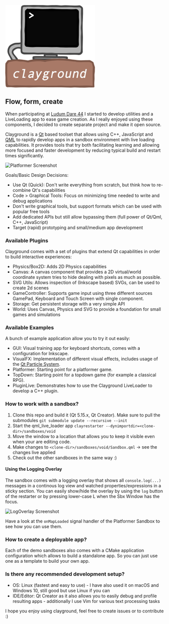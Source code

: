 ![clayground](res/clayground_logo.png)



## Flow, form, create 
When participating at [Ludum Dare 44](https://ldjam.com) I started to develop
utilities and a LiveLoading app to ease game creation. As I really enjoyed
using these components, I decided to create separate project and make it
open source.

Clayground is a [Qt](https://www.qt.io) based toolset that allows using C++, JavaScript
and [QML](https://doc.qt.io/qt-5/qtqml-index.html) to rapidly develop apps in a sandbox environment with live loading capabilities.
It provides tools that try both facilitating learning and allowing more
focused and faster development by reducing typical build and restart times
significantly.

![Platformer Screenshot](res/screenshot_platformer.png)

Goals/Basic Design Decisions:
- Use Qt (Quick): Don't write everything from scratch, but think how to re-combine Qt's capabilities 
- Code > Graphical Tools: Focus on minimizing time needed to write and debug applications
- Don't write graphical tools, but support formats which can be used with popular free tools 
- Add dedicated APIs but still allow bypassing them (full power of Qt/Qml, C++, JavaScript)
- Target (rapid) prototyping and small/medium app development

### Available Plugins
Clayground comes with a set of plugins that extend Qt capabilities in order to
build interactive experiences:
- Physics/Box2D: Adds 2D Physics capabilities
- Canvas: A canvas component that provides a 2D virtual/world coordinate
  system tries to hide dealing with pixels as much as possible.
- SVG Utils: Allows inspection of (Inkscape based) SVGs, can be used to create 2d scenes
- GameController: Supports game input using three different sources GamePad, Keyboard and Touch Screen with single component.
- Storage: Get persistent storage with a very simple API
- World: Uses Canvas, Physics and SVG to provide a foundation for small games and simulations

### Available Examples
A bunch of example application allow you to try it out easily:
- GUI: Visual training app for keyboard shortcuts, comes with a configuration for Inkscape.
- VisualFX: Implementation of different visual effects, includes usage of the [Qt Particle System](https://doc.qt.io/qt-5/qtquick-effects-particles.html).
- Platformer: Starting point for a platformer game.
- TopDown: Starting point for a topdown game (for example a classical RPG).
- PluginLive: Demonstrates how to use the Clayground LiveLoader to develop a C++ plugin.

### How to work with a sandbox?
1. Clone this repo and build it (Qt 5.15.x, Qt Creator). Make sure to pull the submodules `git submodule update --recursive --init`
2. Start the qml_live_loader app `clayrestarter --dynimportdir=<clone-dir>/sandboxes/void`
3. Move the window to a location that allows you to keep it visible even when your are editing code.
4. Make changes to `<clone-dir>/sandboxes/void/Sandbox.qml` -> see the changes live applied
5. Check out the other sandboxes in the same way :)

#### Using the Logging Overlay
The sandbox comes with a logging overlay that shows all 
`console.log(...)` messages in a continous log view and 
watched properties/expressions in a sticky section. You can 
easily show/hide the overlay by using the `log` button of the 
restarter or by pressing lower-case L when the Sbx Window has the focus.

<img src="res/log_overlay.png" width="50%" height="50%" alt="LogOverlay Screenshot">

Have a look at the `onMapLoaded` signal handler of the Platformer 
Sandbox to see how you can use them.

### How to create a deployable app?
Each of the demo sandboxes also comes with a CMake application configuration which 
allows to build a standalone app. So you can just use one as a template to build your own app.

### Is there any recommended development setup?
- OS: Linux (fastest and easy to use) - I have also used it on macOS and Windows 10, still good but use Linux if you can 
- IDE/Editor: Qt Creator as it also allows you to easily debug and profile resulting apps - additionally I use Vim for various text processing tasks


I hope you enjoy using clayground, feel free to create issues or to contribute :)
